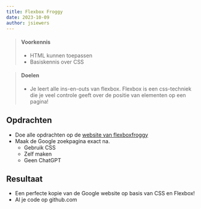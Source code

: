 ```yaml
---
title: Flexbox Froggy 
date: 2023-10-09
author: jsiewers
---
```


> #### Voorkennis
> * HTML kunnen toepassen
> * Basiskennis over CSS

> #### Doelen
> * Je leert alle ins-en-outs van flexbox. Flexbox is een css-techniek die je veel controle geeft over de positie van elementen op een pagina!

## Opdrachten
* Doe alle opdrachten op de [website van flexboxfroggy](https://flexboxfroggy.com/#nl)
* Maak de Google zoekpagina exact na.
    * Gebruik CSS
    * Zelf maken
    * Geen ChatGPT

## Resultaat
* Een perfecte kopie van de Google website op basis van CSS en Flexbox!
* Al je code op github.com
